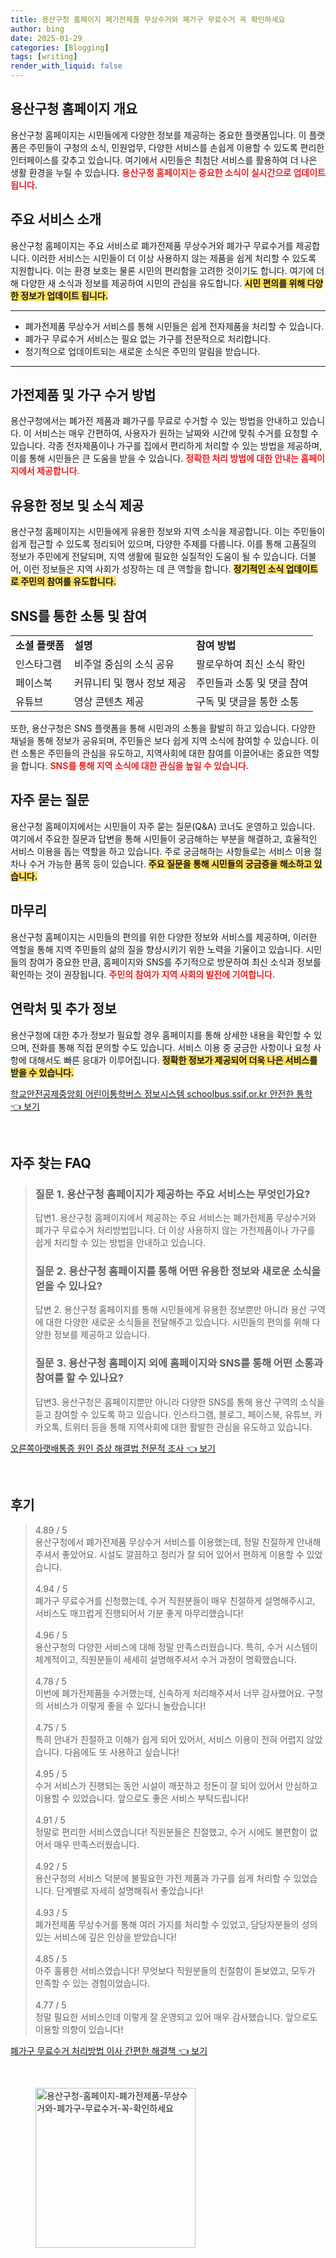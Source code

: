 ```yaml
---
title: 용산구청 홈페이지 폐가전제품 무상수거와 폐가구 무료수거 꼭 확인하세요
author: bing
date: 2025-01-29
categories: [Blogging]
tags: [writing]
render_with_liquid: false
---
```



<h2 id='용산구청 홈페이지 개요'>용산구청 홈페이지 개요</h2>

<p>용산구청 홈페이지는 시민들에게 다양한 정보를 제공하는 중요한 플랫폼입니다. 이 플랫폼은 주민들이 구청의 소식, 민원업무, 다양한 서비스를 손쉽게 이용할 수 있도록 편리한 인터페이스를 갖추고 있습니다. 여기에서 시민들은 최첨단 서비스를 활용하여 더 나은 생활 환경을 누릴 수 있습니다. <b><span style="color: #ee2323;">용산구청 홈페이지는 중요한 소식이 실시간으로 업데이트됩니다.</span></b></p>

<h2 id='주요 서비스 소개'>주요 서비스 소개</h2>

<p>용산구청 홈페이지는 주요 서비스로 폐가전제품 무상수거와 폐가구 무료수거를 제공합니다. 이러한 서비스는 시민들이 더 이상 사용하지 않는 제품을 쉽게 처리할 수 있도록 지원합니다. 이는 환경 보호는 물론 시민의 편리함을 고려한 것이기도 합니다. 여기에 더해 다양한 새 소식과 정보를 제공하여 시민의 관심을 유도합니다. <b><span style="background-color: #ffe066;">시민 편의를 위해 다양한 정보가 업데이트 됩니다.</span></b></p>

<hr />

<ul>
    <li>폐가전제품 무상수거 서비스를 통해 시민들은 쉽게 전자제품을 처리할 수 있습니다.</li>
    <li>폐가구 무료수거 서비스는 필요 없는 가구를 전문적으로 처리합니다.</li>
    <li>정기적으로 업데이트되는 새로운 소식은 주민의 알림을 받습니다.</li>
</ul>

<hr />

<h2 id='가전제품 및 가구 수거 방법'>가전제품 및 가구 수거 방법</h2>

<p>용산구청에서는 폐가전 제품과 폐가구를 무료로 수거할 수 있는 방법을 안내하고 있습니다. 이 서비스는 매우 간편하여, 사용자가 원하는 날짜와 시간에 맞춰 수거를 요청할 수 있습니다. 각종 전자제품이나 가구를 집에서 편리하게 처리할 수 있는 방법을 제공하며, 이를 통해 시민들은 큰 도움을 받을 수 있습니다. <b><span style="color: #ee2323;">정확한 처리 방법에 대한 안내는 홈페이지에서 제공합니다.</span></b></p>

<h2 id='유용한 정보 및 소식 제공'>유용한 정보 및 소식 제공</h2>

<p>용산구청 홈페이지는 시민들에게 유용한 정보와 지역 소식을 제공합니다. 이는 주민들이 쉽게 접근할 수 있도록 정리되어 있으며, 다양한 주제를 다룹니다. 이를 통해 고품질의 정보가 주민에게 전달되며, 지역 생활에 필요한 실질적인 도움이 될 수 있습니다. 더불어, 이런 정보들은 지역 사회가 성장하는 데 큰 역할을 합니다. <b><span style="background-color: #ffe066;">정기적인 소식 업데이트로 주민의 참여를 유도합니다.</span></b></p>

<h2 id='SNS를 통한 소통 및 참여'>SNS를 통한 소통 및 참여</h2>

<table>
    <tr>
        <td><b>소셜 플랫폼</b></td>
        <td><b>설명</b></td>
        <td><b>참여 방법</b></td>
    </tr>
    <tr>
        <td>인스타그램</td>
        <td>비주얼 중심의 소식 공유</td>
        <td>팔로우하여 최신 소식 확인</td>
    </tr>
    <tr>
        <td>페이스북</td>
        <td>커뮤니티 및 행사 정보 제공</td>
        <td>주민들과 소통 및 댓글 참여</td>
    </tr>
    <tr>
        <td>유튜브</td>
        <td>영상 콘텐츠 제공</td>
        <td>구독 및 댓글을 통한 소통</td>
    </tr>
</table>

<p>또한, 용산구청은 SNS 플랫폼을 통해 시민과의 소통을 활발히 하고 있습니다. 다양한 채널을 통해 정보가 공유되며, 주민들은 보다 쉽게 지역 소식에 참여할 수 있습니다. 이런 소통은 주민들의 관심을 유도하고, 지역사회에 대한 참여를 이끌어내는 중요한 역할을 합니다. <b><span style="color: #ee2323;">SNS를 통해 지역 소식에 대한 관심을 높일 수 있습니다.</span></b></p>

<h2 id='자주 묻는 질문'>자주 묻는 질문</h2>

<p>용산구청 홈페이지에서는 시민들이 자주 묻는 질문(Q&A) 코너도 운영하고 있습니다. 여기에서 주요한 질문과 답변을 통해 시민들이 궁금해하는 부분을 해결하고, 효율적인 서비스 이용을 돕는 역할을 하고 있습니다. 주로 궁금해하는 사항들로는 서비스 이용 절차나 수거 가능한 품목 등이 있습니다. <b><span style="background-color: #ffe066;">주요 질문을 통해 시민들의 궁금증을 해소하고 있습니다.</span></b></p>

<h2 id='마무리'>마무리</h2>

<p>용산구청 홈페이지는 시민들의 편의를 위한 다양한 정보와 서비스를 제공하며, 이러한 역할을 통해 지역 주민들의 삶의 질을 향상시키기 위한 노력을 기울이고 있습니다. 시민들의 참여가 중요한 만큼, 홈페이지와 SNS를 주기적으로 방문하여 최신 소식과 정보를 확인하는 것이 권장됩니다. <b><span style="color: #ee2323;">주민의 참여가 지역 사회의 발전에 기여합니다.</span></b></p>

<h2 id='연락처 및 추가 정보'>연락처 및 추가 정보</h2>

<p>용산구청에 대한 추가 정보가 필요할 경우 홈페이지를 통해 상세한 내용을 확인할 수 있으며, 전화를 통해 직접 문의할 수도 있습니다. 서비스 이용 중 궁금한 사항이나 요청 사항에 대해서도 빠른 응대가 이루어집니다. <b><span style="background-color: #ffe066;">정확한 정보가 제공되어 더욱 나은 서비스를 받을 수 있습니다.</span></b></p>


<p><a class="click-button" title="학교안전공제중앙회 어린이통학버스 정보시스템 schoolbus.ssif.or.kr 안전한 통학" href="https://24nara.github.io/posts/%ED%95%99%EA%B5%90%EC%95%88%EC%A0%84%EA%B3%B5%EC%A0%9C%EC%A4%91%EC%95%99%ED%9A%8C-%EC%96%B4%EB%A6%B0%EC%9D%B4%ED%86%B5%ED%95%99%EB%B2%84%EC%8A%A4-%EC%A0%95%EB%B3%B4%EC%8B%9C%EC%8A%A4%ED%85%9C-schoolbus.ssif.or.kr-%EC%95%88%EC%A0%84%ED%95%9C-%ED%86%B5%ED%95%99/" rel="dofollow">학교안전공제중앙회 어린이통학버스 정보시스템 schoolbus.ssif.or.kr 안전한 통학 👈 보기</a></p><br>
<h2 id='자주_찾는_FAQ'>자주 찾는 FAQ</h2>
<div itemscope="" itemtype="https://schema.org/FAQPage"> 
<blockquote> 
<div itemscope="" itemprop="mainEntity" itemtype="https://schema.org/Question"> 
<h3 itemprop="name">질문 1. 용산구청 홈페이지가 제공하는 주요 서비스는 무엇인가요?</h3> 
<div itemscope="" itemprop="acceptedAnswer" itemtype="https://schema.org/Answer"> 
<span itemprop="text"> 
<p>답변1. 용산구청 홈페이지에서 제공하는 주요 서비스는 폐가전제품 무상수거와 폐가구 무료수거 처리방법입니다. 더 이상 사용하지 않는 가전제품이나 가구를 쉽게 처리할 수 있는 방법을 안내하고 있습니다.</p> 
</span> 
</div> 
</div> 

<div itemscope="" itemprop="mainEntity" itemtype="https://schema.org/Question"> 
<h3 itemprop="name">질문 2. 용산구청 홈페이지를 통해 어떤 유용한 정보와 새로운 소식을 얻을 수 있나요?</h3> 
<div itemscope="" itemprop="acceptedAnswer" itemtype="https://schema.org/Answer"> 
<span itemprop="text"> 
<p>답변 2. 용산구청 홈페이지를 통해 시민들에게 유용한 정보뿐만 아니라 용산 구역에 대한 다양한 새로운 소식들을 전달해주고 있습니다. 시민들의 편의를 위해 다양한 정보를 제공하고 있습니다.</p> 
</span> 
</div> 
</div> 

<div itemscope="" itemprop="mainEntity" itemtype="https://schema.org/Question"> 
<h3 itemprop="name">질문 3. 용산구청 홈페이지 외에 홈페이지와 SNS를 통해 어떤 소통과 참여를 할 수 있나요?</h3> 
<div itemscope="" itemprop="acceptedAnswer" itemtype="https://schema.org/Answer"> 
<span itemprop="text"> 
<p>답변3. 용산구청은 홈페이지뿐만 아니라 다양한 SNS를 통해 용산 구역의 소식을 듣고 참여할 수 있도록 하고 있습니다. 인스타그램, 블로그, 페이스북, 유튜브, 카카오톡, 트위터 등을 통해 지역사회에 대한 활발한 관심을 유도하고 있습니다.</p> 
</span> 
</div> 
</div> 
</blockquote> 
</div>
<p><a class="click-button" title="오른쪽아랫배통증 원인 증상 해결법 전문적 조사" href="https://24nara.github.io/posts/%EC%98%A4%EB%A5%B8%EC%AA%BD%EC%95%84%EB%9E%AB%EB%B0%B0%ED%86%B5%EC%A6%9D-%EC%9B%90%EC%9D%B8-%EC%A6%9D%EC%83%81-%ED%95%B4%EA%B2%B0%EB%B2%95-%EC%A0%84%EB%AC%B8%EC%A0%81-%EC%A1%B0%EC%82%AC/" rel="dofollow">오른쪽아랫배통증 원인 증상 해결법 전문적 조사 👈 보기</a></p><br>
<h2 id='후기'>후기</h2>
<div itemscope itemtype="https://schema.org/Product">
  <blockquote>
  <div itemprop="review" itemscope itemtype="https://schema.org/Review">
      <div itemprop="reviewRating" itemscope itemtype="https://schema.org/Rating"> <span itemprop="ratingValue">4.89</span> / <span itemprop="bestRating">5</span> </div>
      <span itemprop="reviewBody">용산구청에서 폐가전제품 무상수거 서비스를 이용했는데, 정말 친절하게 안내해주셔서 좋았어요. 시설도 깔끔하고 정리가 잘 되어 있어서 편하게 이용할 수 있었습니다.</span>
  </div>
  <br>
  <div itemprop="review" itemscope itemtype="https://schema.org/Review">
      <div itemprop="reviewRating" itemscope itemtype="https://schema.org/Rating"> <span itemprop="ratingValue">4.94</span> / <span itemprop="bestRating">5</span> </div>
      <span itemprop="reviewBody">폐가구 무료수거를 신청했는데, 수거 직원분들이 매우 친절하게 설명해주시고, 서비스도 매끄럽게 진행되어서 기분 좋게 마무리했습니다!</span>
  </div>
  <br>
  <div itemprop="review" itemscope itemtype="https://schema.org/Review">
      <div itemprop="reviewRating" itemscope itemtype="https://schema.org/Rating"> <span itemprop="ratingValue">4.96</span> / <span itemprop="bestRating">5</span> </div>
      <span itemprop="reviewBody">용산구청의 다양한 서비스에 대해 정말 만족스러웠습니다. 특히, 수거 시스템이 체계적이고, 직원분들이 세세히 설명해주셔서 수거 과정이 명확했습니다.</span>
  </div>
  <br>
  <div itemprop="review" itemscope itemtype="https://schema.org/Review">
      <div itemprop="reviewRating" itemscope itemtype="https://schema.org/Rating"> <span itemprop="ratingValue">4.78</span> / <span itemprop="bestRating">5</span> </div>
      <span itemprop="reviewBody">이번에 폐가전제품을 수거했는데, 신속하게 처리해주셔서 너무 감사했어요. 구청의 서비스가 이렇게 좋을 수 있다니 놀랐습니다!</span>
  </div>
  <br>
  <div itemprop="review" itemscope itemtype="https://schema.org/Review">
      <div itemprop="reviewRating" itemscope itemtype="https://schema.org/Rating"> <span itemprop="ratingValue">4.75</span> / <span itemprop="bestRating">5</span> </div>
      <span itemprop="reviewBody">특히 안내가 친절하고 이해가 쉽게 되어 있어서, 서비스 이용이 전혀 어렵지 않았습니다. 다음에도 또 사용하고 싶습니다!</span>
  </div>
  <br>
  <div itemprop="review" itemscope itemtype="https://schema.org/Review">
      <div itemprop="reviewRating" itemscope itemtype="https://schema.org/Rating"> <span itemprop="ratingValue">4.95</span> / <span itemprop="bestRating">5</span> </div>
      <span itemprop="reviewBody">수거 서비스가 진행되는 동안 시설이 깨끗하고 정돈이 잘 되어 있어서 안심하고 이용할 수 있었습니다. 앞으로도 좋은 서비스 부탁드립니다!</span>
  </div>
  <br>
  <div itemprop="review" itemscope itemtype="https://schema.org/Review">
      <div itemprop="reviewRating" itemscope itemtype="https://schema.org/Rating"> <span itemprop="ratingValue">4.91</span> / <span itemprop="bestRating">5</span> </div>
      <span itemprop="reviewBody">정말로 편리한 서비스였습니다! 직원분들은 친절했고, 수거 시에도 불편함이 없어서 매우 만족스러웠습니다.</span>
  </div>
  <br>
  <div itemprop="review" itemscope itemtype="https://schema.org/Review">
      <div itemprop="reviewRating" itemscope itemtype="https://schema.org/Rating"> <span itemprop="ratingValue">4.92</span> / <span itemprop="bestRating">5</span> </div>
      <span itemprop="reviewBody">용산구청의 서비스 덕분에 불필요한 가전 제품과 가구를 쉽게 처리할 수 있었습니다. 단계별로 자세히 설명해줘서 좋았습니다!</span>
  </div>
  <br>
  <div itemprop="review" itemscope itemtype="https://schema.org/Review">
      <div itemprop="reviewRating" itemscope itemtype="https://schema.org/Rating"> <span itemprop="ratingValue">4.93</span> / <span itemprop="bestRating">5</span> </div>
      <span itemprop="reviewBody">폐가전제품 무상수거를 통해 여러 가지를 처리할 수 있었고, 담당자분들의 성의 있는 서비스에 깊은 인상을 받았습니다!</span>
  </div>
  <br>
  <div itemprop="review" itemscope itemtype="https://schema.org/Review">
      <div itemprop="reviewRating" itemscope itemtype="https://schema.org/Rating"> <span itemprop="ratingValue">4.85</span> / <span itemprop="bestRating">5</span> </div>
      <span itemprop="reviewBody">아주 훌륭한 서비스였습니다! 무엇보다 직원분들의 친절함이 돋보였고, 모두가 만족할 수 있는 경험이었습니다.</span>
  </div>
  <br>
  <div itemprop="review" itemscope itemtype="https://schema.org/Review">
      <div itemprop="reviewRating" itemscope itemtype="https://schema.org/Rating"> <span itemprop="ratingValue">4.77</span> / <span itemprop="bestRating">5</span> </div>
      <span itemprop="reviewBody">정말 필요한 서비스인데 이렇게 잘 운영되고 있어 매우 감사했습니다. 앞으로도 이용할 의향이 있습니다!</span>
  </div>
  </blockquote>
</div>
<p><a class="click-button" title="폐가구 무료수거 처리방법 이사 간편한 해결책" href="https://24nara.github.io/posts/%ED%8F%90%EA%B0%80%EA%B5%AC-%EB%AC%B4%EB%A3%8C%EC%88%98%EA%B1%B0-%EC%B2%98%EB%A6%AC%EB%B0%A9%EB%B2%95-%EC%9D%B4%EC%82%AC-%EA%B0%84%ED%8E%B8%ED%95%9C-%ED%95%B4%EA%B2%B0%EC%B1%85/" rel="dofollow">폐가구 무료수거 처리방법 이사 간편한 해결책 👈 보기</a></p><br>
<figure class="image"><img src="https://24nara.github.io/assets/img/thumbnail/용산구청-홈페이지-폐가전제품-무상수거와-폐가구-무료수거-꼭-확인하세요.webp" alt="용산구청-홈페이지-폐가전제품-무상수거와-폐가구-무료수거-꼭-확인하세요" width="256" height="256"></figure>